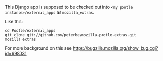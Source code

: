This Django app is supposed to be checked out into
``<my pootle instance>/external_apps`` as ``mozilla_extras``.

Like this:

    cd Pootle/external_apps
    git clone git://github.com/peterbe/mozilla-pootle-extras.git mozilla_extras

For more background on this see
https://bugzilla.mozilla.org/show_bug.cgi?id=698031
